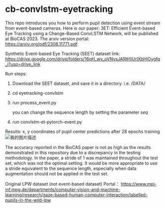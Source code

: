 # cb-convlstm-eyetracking
This repo introduces you how to perform pupil detection using event stream from event-based cameras.
Here is our paper: 3ET: Efficient Event-based Eye Tracking using a Change-Based ConvLSTM Network, will be published at BioCAS 2023. The arxiv version portal: https://arxiv.org/pdf/2308.11771.pdf

Synthetic Event-based Eye Tracking (SEET) dataset link:
https://drive.google.com/drive/folders/16qH_wv_oVNysJARtHIUrIXbHjOygfq_i?usp=drive_link

Run steps:
1. Download the SEET dataset, and save it in a directory. i.e. /DATA/
2. cd eyetracking-convlstm
3. run process_event.py
   
   you can change the sequence length by setting the parameter *seq*  
4. run convlstm-et-pytorch-event.py

Results:
x, y coordinates of pupil center predictions after 28 epochs training
![我的图片描述](https://github.com/qinche106/cb-convlstm-eyetracking/blob/main/eyetracking-convlstm/plot/event_plot_28.png)

The accuracy reported in the BioCAS paper is not as high as the results demonstrated in this repository due to a discrepancy in the testing methodology. In the paper, a stride of 1 was maintained throughout the test set, which was not the optimal setting. It would be more appropriate to use a stride equivalent to the sequence length, especially when data augmentation should not be applied in the test set.

Original LPW dataset (not event-based dataset) Portal： 
https://www.mpi-inf.mpg.de/departments/computer-vision-and-machine-learning/research/gaze-based-human-computer-interaction/labelled-pupils-in-the-wild-lpw
